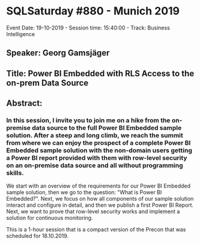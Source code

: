 # SQLSaturday #880 - Munich 2019
Event Date: 19-10-2019 - Session time: 15:40:00 - Track: Business Intelligence
## Speaker: Georg Gamsjäger
## Title: Power BI Embedded with RLS Access to the on-prem Data Source
## Abstract:
### In this session, I invite you to join me on a hike from the on-premise data source to the full Power BI Embedded sample solution. After a steep and long climb, we reach the summit from where we can enjoy the prospect of a complete Power BI Embedded sample solution with the non-domain users getting a Power BI report provided with them with row-level security on an on-premise data source and all without programming skills.

We start with an overview of the requirements for our Power BI Embedded sample solution, then we go to the question: "What is Power BI Embedded?". Next, we focus on how all components of our sample solution interact and configure in detail, and then we publish a first Power BI Report. Next, we want to prove that row-level security works and implement a solution for continuous monitoring. 

This is a 1-hour session that is a compact version of the Precon that was scheduled for 18.10.2019.
